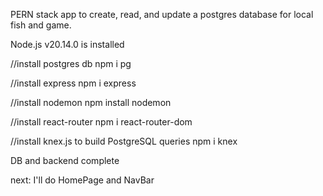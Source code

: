 PERN stack app to create, read, and update a postgres database for local fish and game.

Node.js v20.14.0 is installed

//install postgres db
npm i pg

//install express
npm i express

//install nodemon
npm install nodemon

//install react-router
npm i react-router-dom

//install knex.js to build PostgreSQL queries
npm i knex


DB and backend complete

next: I'll do HomePage and NavBar